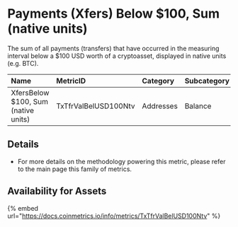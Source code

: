 # Payments \(Xfers\) Below $100, Sum \(native units\)

The sum of all payments \(transfers\) that have occurred in the measuring interval below a $100 USD worth of a cryptoasset, displayed in native units \(e.g. BTC\). 

| Name | MetricID | Category | Subcategory | Type | Unit | Interval |
| :--- | :--- | :--- | :--- | :--- | :--- | :--- |
| XfersBelow $100, Sum \(native units\) | TxTfrValBelUSD100Ntv | Addresses | Balance | Sum | Ntv | 1 day |

## Details

* For more details on the methodology powering this metric, please refer to the main page this family of metrics.

## Availability for Assets

{% embed url="https://docs.coinmetrics.io/info/metrics/TxTfrValBelUSD100Ntv" %}







